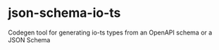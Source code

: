 # json-schema-io-ts

Codegen tool for generating io-ts types from an OpenAPI schema or a JSON Schema
